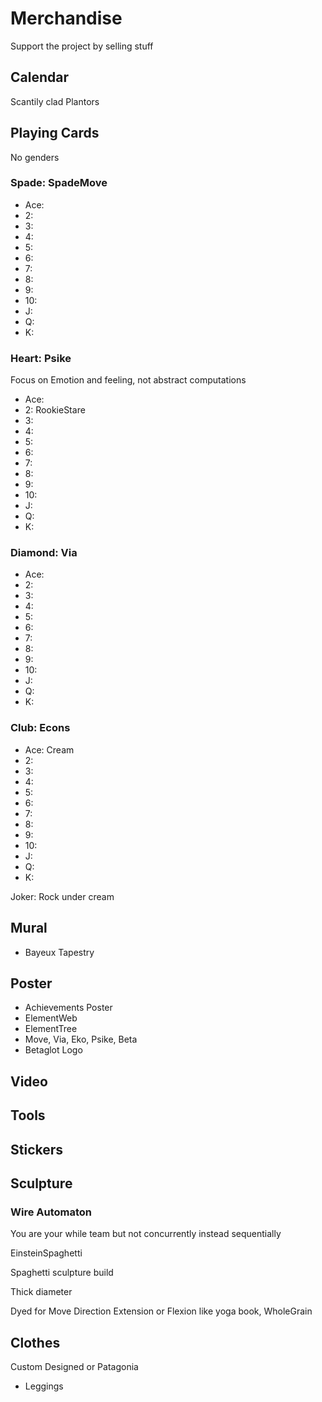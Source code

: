 # Merchandise

Support the project by selling stuff

## Calendar

Scantily clad Plantors

## Playing Cards

No genders

### <move>Spade: SpadeMove</move>

- Ace:
- 2:
- 3:
- 4:
- 5:
- 6:
- 7:
- 8:
- 9:
- 10:
- J:
- Q:
- K:

### <psike>Heart: Psike</psike>

Focus on Emotion and feeling, not abstract computations

- Ace:
- 2: RookieStare
- 3:
- 4:
- 5:
- 6:
- 7:
- 8:
- 9:
- 10:
- J:
- Q:
- K:

### <via>Diamond: Via</via>

- Ace:
- 2:
- 3:
- 4:
- 5:
- 6:
- 7:
- 8:
- 9:
- 10:
- J:
- Q:
- K:

### <eko>Club: Econs</eko>

- Ace: Cream
- 2:
- 3:
- 4:
- 5:
- 6:
- 7:
- 8:
- 9:
- 10:
- J:
- Q:
- K:

Joker: Rock under cream

## Mural

- Bayeux Tapestry

## Poster

- Achievements Poster
- ElementWeb
- ElementTree
- Move, Via, Eko, Psike, Beta
- Betaglot Logo

## Video

## Tools

## Stickers

## Sculpture

### Wire Automaton

You are your while team but not concurrently instead sequentially

EinsteinSpaghetti

Spaghetti sculpture build

Thick diameter

Dyed for Move Direction Extension or Flexion like yoga book,
 WholeGrain

## Clothes

Custom Designed or Patagonia

- Leggings
